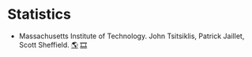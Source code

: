 # Statistics
- Massachusetts Institute of Technology. John Tsitsiklis, Patrick Jaillet, Scott Sheffield.
[:earth_americas:](https://ocw.mit.edu/courses/mathematics/18-440-probability-and-random-variables-spring-2014/index.htm)
[:film_strip:](https://www.youtube.com/playlist?list=PLUl4u3cNGP60hI9ATjSFgLZpbNJ7myAg6)